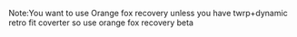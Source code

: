Note:You want to use Orange fox recovery unless you have twrp+dynamic retro fit coverter so use orange fox recovery beta
